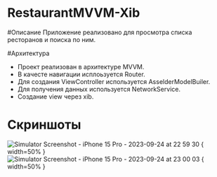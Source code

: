 # RestaurantMVVM-Xib
#Описание
Приложение реализовано для просмотра списка ресторанов и поиска по ним.

#Архитектура
- Проект реализован в архитектуре MVVM. 
- В качесте навигации исплоьзуется Router.
- Для создания ViewController используется AsselderModelBuiler.
- Для получения данных используется NetworkService.
- Создание view через xib.

# Скриншоты
![Simulator Screenshot - iPhone 15 Pro - 2023-09-24 at 22 59 30](https://github.com/sokolyasnyi/RestaurantMVVM-Xib/assets/48655530/68d54924-a045-4c9d-85e5-bf51526db18c) { width=50% }
![Simulator Screenshot - iPhone 15 Pro - 2023-09-24 at 23 00 03](https://github.com/sokolyasnyi/RestaurantMVVM-Xib/assets/48655530/07e27c86-8485-4bfc-af86-d770d9c61051) { width=50% }
